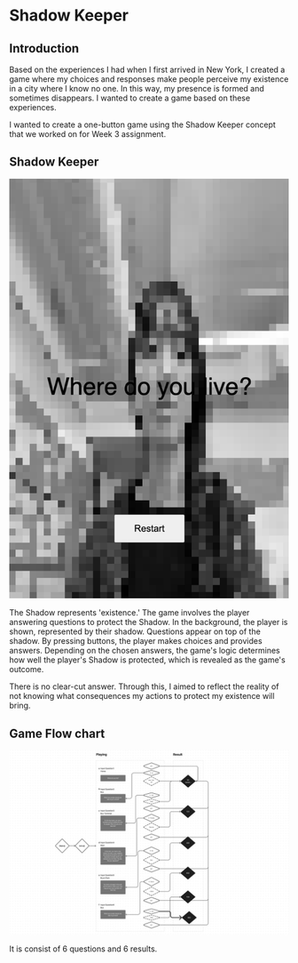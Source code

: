 # Shadow Keeper

## Introduction

Based on the experiences I had when I first arrived in New York, I created a game where my choices and responses make people perceive my existence in a city where I know no one. In this way, my presence is formed and sometimes disappears. I wanted to create a game based on these experiences.

I wanted to create a one-button game using the Shadow Keeper concept that we worked on for Week 3 assignment.

## Shadow Keeper

![None](02.png "02")

The Shadow represents 'existence.' The game involves the player answering questions to protect the Shadow. In the background, the player is shown, represented by their shadow. Questions appear on top of the shadow. By pressing buttons, the player makes choices and provides answers. Depending on the chosen answers, the game's logic determines how well the player's Shadow is protected, which is revealed as the game's outcome.

There is no clear-cut answer. Through this, I aimed to reflect the reality of not knowing what consequences my actions to protect my existence will bring.

## Game Flow chart
![None](01.png "01")

It is consist of 6 questions and 6 results.